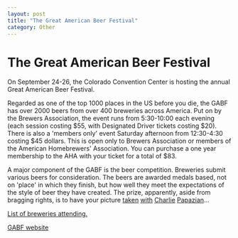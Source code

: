 ```yaml
---
layout: post
title: "The Great American Beer Festival"
category: Other
---
```


The Great American Beer Festival
================================

On September 24-26, the Colorado Convention Center is hosting the annual Great American Beer Festival.

Regarded as one of the top 1000 places in the US before you die, the GABF has over 2000 beers from over 400 breweries across America. Put on by the Brewers Association, the event runs from 5:30-10:00 each evening (each session costing $55, with Designated Driver tickets costing $20). There is also a 'members only' event Saturday afternoon from 12:30-4:30 costing $45 dollars. This is open only to Brewers Association or members of the American Homebrewers' Association. You can purchase a one year membership to the AHA with your ticket for a total of $83.

A major component of the GABF is the beer competition. Breweries submit various beers for consideration. The beers are awarded medals based, not on 'place' in which they finish, but how well they meet the expectations of the style of beer they have created. The prize, apparently, aside from bragging rights, is to have your picture [taken](http://www.greatamericanbeerfestival.com/images/medal_winners2_200px.jpg) [with](http://www.greatamericanbeerfestival.com/images/awards_155.gif) [Charlie](http://www.greatamericanbeerfestival.com/images/awards_140.gif) [Papazian](http://www.greatamericanbeerfestival.com/images/awards_130.gif)...

[List of breweries attending.](http://www.greatamericanbeerfestival.com/breweries_at_festival.htm)

[GABF website](http://www.greatamericanbeerfestival.com/index.htm)